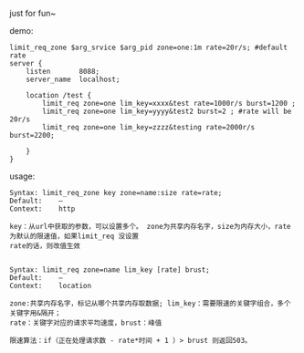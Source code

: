 just for fun~

demo:

	limit_req_zone $arg_srvice $arg_pid zone=one:1m rate=20r/s; #default rate
	server {
		listen       8088;
		server_name  localhost;

		location /test {
			limit_req zone=one lim_key=xxxx&test rate=1000r/s burst=1200 ;
			limit_req zone=one lim_key=yyyy&test2 burst=2 ; #rate will be 20r/s
			limit_req zone=one lim_key=zzzz&testing rate=2000r/s burst=2200;
			
		}
	}

usage:

	Syntax:	limit_req_zone key zone=name:size rate=rate;
	Default:	—
	Context:	http

	key：从url中获取的参数，可以设置多个。 zone为共享内存名字，size为内存大小，rate 为默认的限速值，如果limit_req 没设置
	rate的话，则改值生效


	Syntax:	limit_req zone=name lim_key [rate] brust;
	Default:	—
	Context:	location

	zone:共享内存名字，标记从哪个共享内存取数据; lim_key：需要限速的关键字组合，多个关键字用&隔开；
	rate：关键字对应的请求平均速度，brust：峰值

	限速算法：if（正在处理请求数 - rate*时间 + 1 ）> brust 则返回503。
